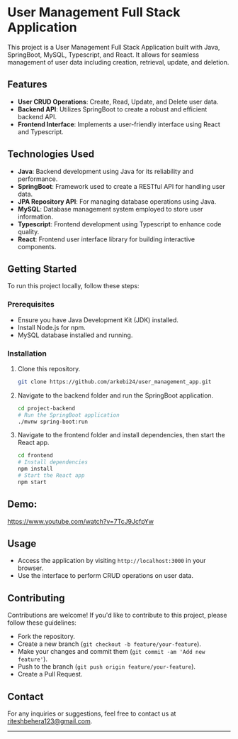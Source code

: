 # User Management Full Stack Application

This project is a User Management Full Stack Application built with Java, SpringBoot, MySQL, Typescript, and React. It allows for seamless management of user data including creation, retrieval, update, and deletion.

## Features

- **User CRUD Operations**: Create, Read, Update, and Delete user data.
- **Backend API**: Utilizes SpringBoot to create a robust and efficient backend API.
- **Frontend Interface**: Implements a user-friendly interface using React and Typescript.

## Technologies Used

- **Java**: Backend development using Java for its reliability and performance.
- **SpringBoot**: Framework used to create a RESTful API for handling user data.
- **JPA Repository API**: For managing database operations using Java.
- **MySQL**: Database management system employed to store user information.
- **Typescript**: Frontend development using Typescript to enhance code quality.
- **React**: Frontend user interface library for building interactive components.

## Getting Started

To run this project locally, follow these steps:

### Prerequisites

- Ensure you have Java Development Kit (JDK) installed.
- Install Node.js for npm.
- MySQL database installed and running.

### Installation

1. Clone this repository.
   ```bash
   git clone https://github.com/arkebi24/user_management_app.git
   ```
2. Navigate to the backend folder and run the SpringBoot application.
   ```bash
   cd project-backend
   # Run the SpringBoot application
   ./mvnw spring-boot:run
   ```
3. Navigate to the frontend folder and install dependencies, then start the React app.
   ```bash
   cd frontend
   # Install dependencies
   npm install
   # Start the React app
   npm start
   ```
## Demo: 

https://www.youtube.com/watch?v=7TcJ9JcfpYw


## Usage

- Access the application by visiting `http://localhost:3000` in your browser.
- Use the interface to perform CRUD operations on user data.

## Contributing

Contributions are welcome! If you'd like to contribute to this project, please follow these guidelines:
- Fork the repository.
- Create a new branch (`git checkout -b feature/your-feature`).
- Make your changes and commit them (`git commit -am 'Add new feature'`).
- Push to the branch (`git push origin feature/your-feature`).
- Create a Pull Request.

## Contact

For any inquiries or suggestions, feel free to contact us at [riteshbehera123@gmail.com](mailto:riteshbehera123@gmail.com).

---
